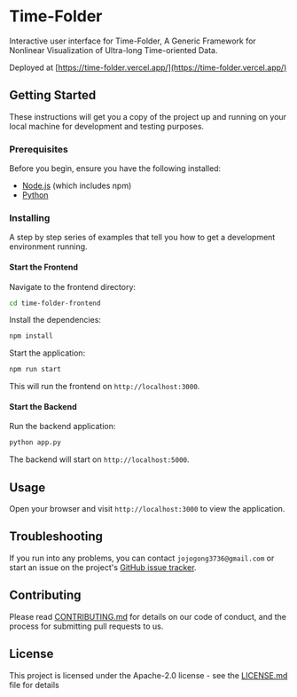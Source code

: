 # Time-Folder

Interactive user interface for Time-Folder, A Generic Framework for Nonlinear Visualization of Ultra-long Time-oriented Data.

Deployed at [https://time-folder.vercel.app/](https://time-folder.vercel.app/)

## Getting Started

These instructions will get you a copy of the project up and running on your local machine for development and testing purposes.

### Prerequisites

Before you begin, ensure you have the following installed:
- [Node.js](https://nodejs.org/) (which includes npm)
- [Python](https://www.python.org/downloads/)

### Installing

A step by step series of examples that tell you how to get a development environment running.

#### Start the Frontend

Navigate to the frontend directory:

```bash
cd time-folder-frontend
```

Install the dependencies:

```bash
npm install
```

Start the application:

```bash
npm run start
```

This will run the frontend on `http://localhost:3000`.

#### Start the Backend

Run the backend application:

```bash
python app.py
```

The backend will start on `http://localhost:5000`.

## Usage

Open your browser and visit `http://localhost:3000` to view the application.

## Troubleshooting

If you run into any problems, you can contact `jojogong3736@gmail.com` or start an issue on the project's [GitHub issue tracker](https://github.com/UtGong/time-folder/issues).

## Contributing

Please read [CONTRIBUTING.md](CONTRIBUTING.md) for details on our code of conduct, and the process for submitting pull requests to us.

## License

This project is licensed under the Apache-2.0 license - see the [LICENSE.md](LICENSE.md) file for details
